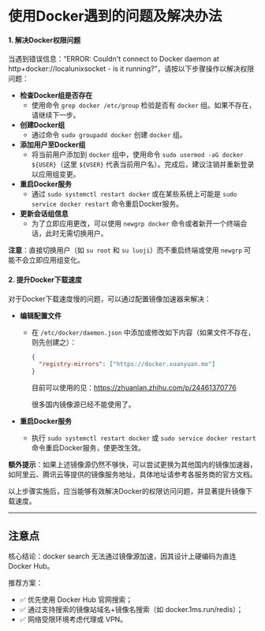 # 使用Docker遇到的问题及解决办法

#### 1. **解决Docker权限问题**

当遇到错误信息：“ERROR: Couldn't connect to Docker daemon at http+docker://localunixsocket - is it running?”，请按以下步骤操作以解决权限问题：

- **检查Docker组是否存在**
  - 使用命令 `grep docker /etc/group` 检验是否有 `docker` 组。如果不存在，请继续下一步。
- **创建Docker组**
  - 通过命令 `sudo groupadd docker` 创建 `docker` 组。
- **添加用户至Docker组**
  - 将当前用户添加到 `docker` 组中，使用命令 `sudo usermod -aG docker ${USER}`（这里 `${USER}` 代表当前用户名）。完成后，建议注销并重新登录以应用组变更。
- **重启Docker服务**
  - 通过 `sudo systemctl restart docker` 或在某些系统上可能是 `sudo service docker restart` 命令重启Docker服务。
- **更新会话组信息**
  - 为了立即应用更改，可以使用 `newgrp docker` 命令或者新开一个终端会话，此时无需切换用户。

**注意**：直接切换用户（如 `su root` 和 `su luoji`）而不重启终端或使用 `newgrp` 可能不会立即应用组变化。

#### 2. **提升Docker下载速度**

对于Docker下载速度慢的问题，可以通过配置镜像加速器来解决：

- **编辑配置文件**
  - 在 `/etc/docker/daemon.json` 中添加或修改如下内容（如果文件不存在，则先创建之）：
    ```json
    {
      "registry-mirrors": ["https://docker.xuanyuan.me"]
    }
    ```
    目前可以使用的见：https://zhuanlan.zhihu.com/p/24461370776
    
    很多国内镜像源已经不能使用了。

- **重启Docker服务**
  - 执行 `sudo systemctl restart docker` 或 `sudo service docker restart` 命令重启Docker服务，使更改生效。
  
**额外提示**：如果上述镜像源仍然不够快，可以尝试更换为其他国内的镜像加速器，如阿里云、腾讯云等提供的镜像服务地址，具体地址请参考各服务商的官方文档。

以上步骤实施后，应当能够有效解决Docker的权限访问问题，并显著提升镜像下载速度。


---

## 注意点
核心结论​：docker search ​无法通过镜像源加速，因其设计上硬编码为直连 Docker Hub。

​推荐方案​：
- ✅ 优先使用 Docker Hub 官网搜索；
- ✅ 通过支持搜索的镜像站域名+镜像名搜索（如 docker.1ms.run/redis）；
- ✅ 网络受限环境考虑代理或 VPN。